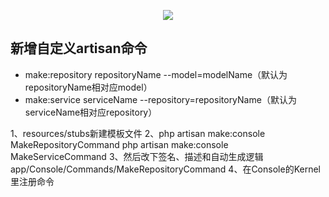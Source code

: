 <p align="center"><img src="https://laravel.com/assets/img/components/logo-laravel.svg"></p>


## 新增自定义artisan命令

- make:repository repositoryName --model=modelName（默认为repositoryName相对应model）
- make:service serviceName --repository=repositoryName（默认为serviceName相对应repository）

1、resources/stubs新建模板文件
2、php artisan make:console MakeRepositoryCommand
   php artisan make:console MakeServiceCommand
3、然后改下签名、描述和自动生成逻辑 app/Console/Commands/MakeRepositoryCommand
4、在Console的Kernel里注册命令
